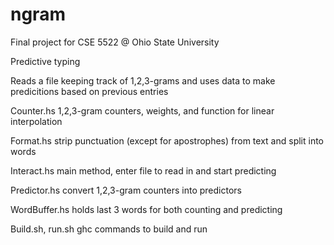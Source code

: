 ngram
=====

Final project for CSE 5522 @ Ohio State University

Predictive typing

Reads a file keeping track of 1,2,3-grams and uses data
to make predicitions based on previous entries



Counter.hs
    1,2,3-gram counters, weights, and function for linear interpolation

Format.hs
    strip punctuation (except for apostrophes) from text and split into words
    
Interact.hs
    main method, enter file to read in and start predicting
    
Predictor.hs
    convert 1,2,3-gram counters into predictors
    
WordBuffer.hs
    holds last 3 words for both counting and predicting

Build.sh, run.sh
    ghc commands to build and run